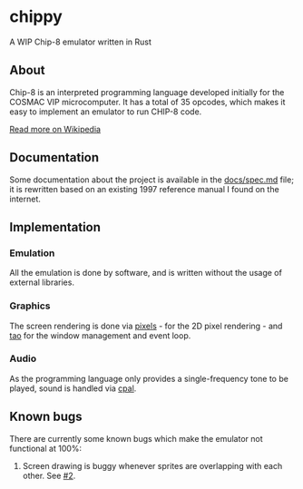# chippy 

A WIP Chip-8 emulator written in Rust

## About

Chip-8 is an interpreted programming language developed initially for the COSMAC VIP microcomputer. It has a total of 35 opcodes, which makes it easy to implement an emulator to run CHIP-8 code.

[Read more on Wikipedia](https://en.wikipedia.org/wiki/CHIP-8)

## Documentation

Some documentation about the project is available in the [docs/spec.md](./docs/spec.md) file; it is rewritten based on an existing 1997 reference manual I found on the internet.

## Implementation

### Emulation

All the emulation is done by software, and is written without the usage of external libraries.

### Graphics

The screen rendering is done via [pixels](https://docs.rs/pixels/latest/pixels/) - for the 2D pixel rendering - and [tao](https://docs.rs/tao/latest/tao/) for the window management and event loop.

### Audio

As the programming language only provides a single-frequency tone to be played, sound is handled via [cpal](https://docs.rs/cpal/latest/cpal/).

## Known bugs

There are currently some known bugs which make the emulator not functional at 100%:

1. Screen drawing is buggy whenever sprites are overlapping with each other. See [#2](https://github.com/sungvzer/chippy/issues/2/).
